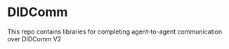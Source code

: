 # DIDComm

This repo contains libraries for completing agent-to-agent communication over DIDComm V2
